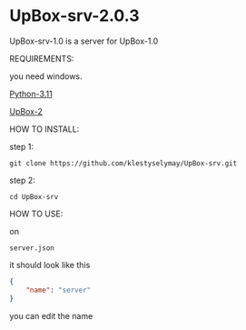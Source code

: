 # UpBox-srv-2.0.3
UpBox-srv-1.0 is a server for UpBox-1.0

REQUIREMENTS: 

you need windows.

[Python-3.11](https://www.python.org/downloads/release/python-3110/)

[UpBox-2](https://github.com/klestyselymay/UpBox/releases)

HOW TO INSTALL:

step 1: 
```
git clone https://github.com/klestyselymay/UpBox-srv.git
```

step 2:
```
cd UpBox-srv
```

HOW TO USE:

on 
```
server.json
```
it should look like this

```json
{
    "name": "server"
}
```
you can edit the name